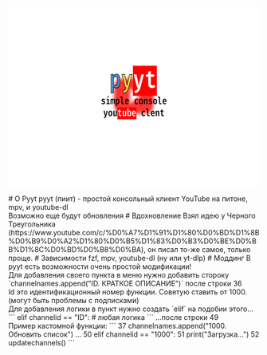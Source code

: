 <p align="center">
  <img width="640" height="360" src="https://github.com/thisisignitedoreo/pyyt/raw/main/pyyt.png">
</p>
# О Pyyt
pyyt (пиит) - простой консольный клиент YouTube на питоне, mpv, и youtube-dl<br />Возможно еще будут обновления
# Вдохновление
Взял идею у Черного Треугольника (https://www.youtube.com/c/%D0%A7%D1%91%D1%80%D0%BD%D1%8B%D0%B9%D0%A2%D1%80%D0%B5%D1%83%D0%B3%D0%BE%D0%BB%D1%8C%D0%BD%D0%B8%D0%BA), он писал то-же самое, только проще. 
# Зависимости
fzf, mpv, youtube-dl (ну или yt-dlp)
# Моддинг
В pyyt есть возможности очень простой модификации!<br />Для добавления своего пункта в меню нужно добавить стороку `channelnames.append("ID. КРАТКОЕ ОПИСАНИЕ")` после строки 36<br />Id это идентификационный номер функции. Советую ставить от 1000. (могут быть проблемы с подписками)<br />Для добавления логики в пункт нужно создать `elif` на подобии этого...
```
elif channelid == "ID":
        # любая логика
```
...после строки 49<br />Пример кастомной функции:
```
37         channelnames.append("1000. Обновить список")
...
50 elif channelid == "1000":
51         print("Загрузка...")
52         updatechannels()
```
